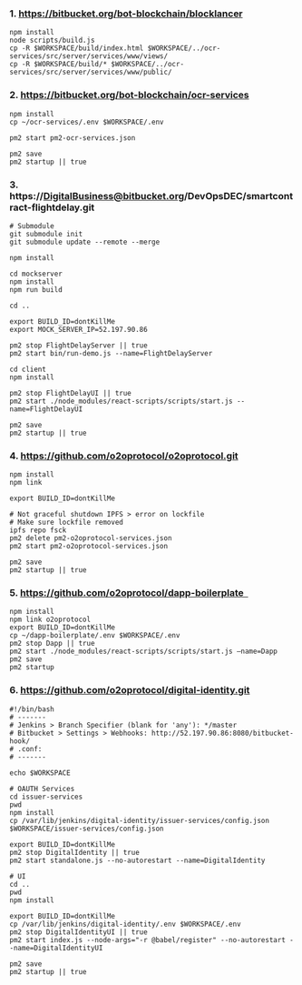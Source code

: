 ### 1. https://bitbucket.org/bot-blockchain/blocklancer

```
npm install
node scripts/build.js
cp -R $WORKSPACE/build/index.html $WORKSPACE/../ocr-services/src/server/services/www/views/
cp -R $WORKSPACE/build/* $WORKSPACE/../ocr-services/src/server/services/www/public/
```


### 2. https://bitbucket.org/bot-blockchain/ocr-services

```
npm install
cp ~/ocr-services/.env $WORKSPACE/.env

pm2 start pm2-ocr-services.json

pm2 save
pm2 startup || true
```


### 3. https://DigitalBusiness@bitbucket.org/DevOpsDEC/smartcontract-flightdelay.git

```
# Submodule
git submodule init
git submodule update --remote --merge

npm install

cd mockserver
npm install
npm run build

cd ..

export BUILD_ID=dontKillMe
export MOCK_SERVER_IP=52.197.90.86

pm2 stop FlightDelayServer || true
pm2 start bin/run-demo.js --name=FlightDelayServer

cd client
npm install

pm2 stop FlightDelayUI || true
pm2 start ./node_modules/react-scripts/scripts/start.js --name=FlightDelayUI

pm2 save
pm2 startup || true
```



### 4. https://github.com/o2oprotocol/o2oprotocol.git

```
npm install
npm link

export BUILD_ID=dontKillMe

# Not graceful shutdown IPFS > error on lockfile
# Make sure lockfile removed
ipfs repo fsck
pm2 delete pm2-o2oprotocol-services.json
pm2 start pm2-o2oprotocol-services.json

pm2 save
pm2 startup || true
```

### 5. https://github.com/o2oprotocol/dapp-boilerplate  

```
npm install
npm link o2oprotocol
export BUILD_ID=dontKillMe
cp ~/dapp-boilerplate/.env $WORKSPACE/.env
pm2 stop Dapp || true
pm2 start ./node_modules/react-scripts/scripts/start.js —name=Dapp
pm2 save
pm2 startup
```

### 6. https://github.com/o2oprotocol/digital-identity.git

```
#!/bin/bash
# -------
# Jenkins > Branch Specifier (blank for 'any'): */master
# Bitbucket > Settings > Webhooks: http://52.197.90.86:8080/bitbucket-hook/
# .conf: 
# -------

echo $WORKSPACE

# OAUTH Services
cd issuer-services
pwd
npm install
cp /var/lib/jenkins/digital-identity/issuer-services/config.json $WORKSPACE/issuer-services/config.json

export BUILD_ID=dontKillMe
pm2 stop DigitalIdentity || true
pm2 start standalone.js --no-autorestart --name=DigitalIdentity

# UI
cd ..
pwd
npm install

export BUILD_ID=dontKillMe
cp /var/lib/jenkins/digital-identity/.env $WORKSPACE/.env
pm2 stop DigitalIdentityUI || true
pm2 start index.js --node-args="-r @babel/register" --no-autorestart --name=DigitalIdentityUI

pm2 save
pm2 startup || true
```